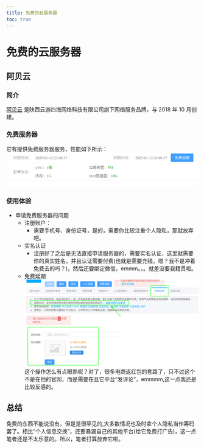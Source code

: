 ```yaml
---
title: 免费的云服务器
toc: true
---
```

# 免费的云服务器

## 阿贝云
### 简介  
[阿贝云](https://www.abeiyun.com/) 是陕西云游四海网络科技有限公司旗下网络服务品牌，与 2018 年 10 月创建。
### 免费服务器  
它有提供免费服务器服务，性能如下所示：  
![](./cloud-server/abeiyun-free_version-performance.png)
### 使用体验
* 申请免费服务器的问题 
    * 注册账户：
        * 需要手机号、身份证号，是的，需要你比较注重个人隐私，那就放弃吧。
    * 实名认证
        * 注册好了之后是无法直接申请服务器的，需要实名认证，这里就需要你的真实姓名，并且认证需要付费(也就是需要充钱，嗯？我不是冲着免费去的吗？)，然后还要绑定微信，emmm。。。就差没要我籍贯啦。
    * 免费延期
    ![](./cloud-server/abeiyum.png)
    这个操作怎么有点眼熟呢？对了，很多电商返红包的套路了，只不过这个不是在他的官网，而是需要在且它平台“发评论”，emmmm,这一点我还是比较反感的。
## 总结
免费的东西不能说没有，但是是很罕见的,大多数情况也及时拿个人隐私当作筹码罢了。相比“个人信息交换”，还要暴漏自己的其他平台(给它免费打广告)，这一点笔者还是不太乐意的。所以，笔者打算放弃它啦。
